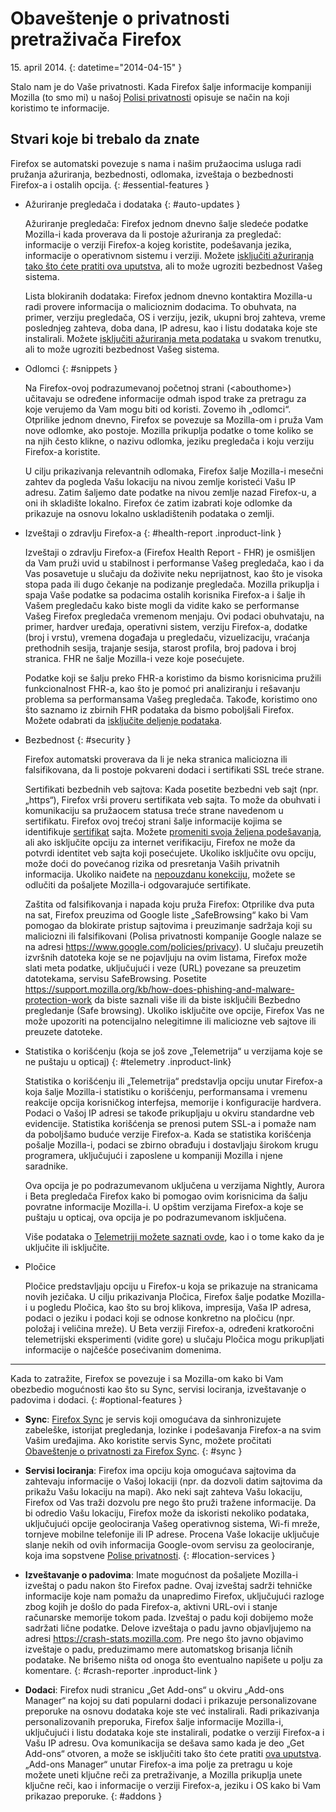 # Obaveštenje o privatnosti pretraživača Firefox

15\. april 2014.
{: datetime="2014-04-15" }

Stalo nam je do Vaše privatnosti. Kada Firefox šalje informacije kompaniji Mozilla (to smo mi) u našoj [Polisi privatnosti](https://www.mozilla.org/sr/privacy/) opisuje se način na koji koristimo te informacije.

## Stvari koje bi trebalo da znate

Firefox se automatski povezuje s nama i našim pružaocima usluga radi pružanja ažuriranja, bezbednosti, odlomaka, izveštaja o bezbednosti Firefox-a i ostalih opcija.
{: #essential-features }

* Ažuriranje pregledača i dodataka
  {: #auto-updates }

	Ažuriranje pregledača: Firefox jednom dnevno šalje sledeće podatke Mozilla-i kada proverava da li postoje ažuriranja za pregledač: informacije o verziji Firefox-a kojeg koristite, podešavanja jezika, informacije o operativnom sistemu i verziji. Možete [isključiti ažuriranja tako što ćete pratiti ova uputstva](https://support.mozilla.org/kb/how-stop-firefox-automatically-making-connections#w_auto-update-checking), ali to može ugroziti bezbednost Vašeg sistema.

	Lista blokiranih dodataka: Firefox jednom dnevno kontaktira Mozilla-u radi provere informacija o malicioznim dodacima. To obuhvata, na primer, verziju pregledača, OS i verziju, jezik, ukupni broj zahteva, vreme poslednjeg zahteva, doba dana, IP adresu, kao i listu dodataka koje ste instalirali. Možete [isključiti ažuriranja meta podataka](https://blog.mozilla.org/addons/how-to-opt-out-of-add-on-metadata-updates) u svakom trenutku, ali to može ugroziti bezbednost Vašeg sistema.

* Odlomci
  {: #snippets }

	Na Firefox-ovoj podrazumevanoj početnoj strani (&lt;abouthome&gt;) učitavaju se određene informacije odmah ispod trake za pretragu za koje verujemo da Vam mogu biti od koristi. Zovemo ih „odlomci“. Otprilike jednom dnevno, Firefox se povezuje sa Mozilla-om i pruža Vam nove odlomke, ako postoje. Mozilla prikuplja podatke o tome koliko se na njih često klikne, o nazivu odlomka, jeziku pregledača i koju verziju Firefox-a koristite.

	U cilju prikazivanja relevantnih odlomaka, Firefox šalje Mozilla-i mesečni zahtev da pogleda Vašu lokaciju na nivou zemlje koristeći Vašu IP adresu. Zatim šaljemo date podatke na nivou zemlje nazad Firefox-u, a oni ih skladište lokalno. Firefox će zatim izabrati koje odlomke da prikazuje na osnovu lokalno uskladištenih podataka o zemlji.

* Izveštaji o zdravlju Firefox-a
  {: #health-report .inproduct-link } 

	Izveštaji o zdravlju Firefox-a (Firefox Health Report - FHR) je osmišljen da Vam pruži uvid u stabilnost i performanse Vašeg pregledača, kao i da Vas posavetuje u slučaju da doživite neku neprijatnost, kao što je visoka stopa pada ili dugo čekanje na podizanje pregledača. Mozilla prikuplja i spaja Vaše podatke sa podacima ostalih korisnika Firefox-a i šalje ih Vašem pregledaču kako biste mogli da vidite kako se performanse Vašeg Firefox pregledača vremenom menjaju. Ovi podaci obuhvataju, na primer, hardver uređaja, operativni sistem, verziju Firefox-a, dodatke (broj i vrstu), vremena događaja u pregledaču, vizuelizaciju, vraćanja prethodnih sesija, trajanje sesija, starost profila, broj padova i broj stranica. FHR ne šalje Mozilla-i veze koje posećujete.

	Podatke koji se šalju preko FHR-a koristimo da bismo korisnicima pružili funkcionalnost FHR-a, kao što je pomoć pri analiziranju i rešavanju problema sa performansama Vašeg pregledača. Takođe, koristimo ono što saznamo iz zbirnih FHR podataka da bismo poboljšali Firefox. Možete odabrati da [isključite deljenje podataka](https://support.mozilla.org/kb/firefox-health-report-understand-your-browser-perf#w_how-to-turn-data-sharing-on-or-off).

* Bezbednost
  {: #security }

	Firefox automatski proverava da li je neka stranica maliciozna ili falsifikovana, da li postoje pokvareni dodaci i sertifikati SSL treće strane.

	Sertifikati bezbednih veb sajtova: Kada posetite bezbedni veb sajt (npr. „https“), Firefox vrši proveru sertifikata veb sajta. To može da obuhvati i komunikaciju sa pružaocem statusa treće strane navedenom u sertifikatu. Firefox ovoj trećoj strani šalje informacije kojima se identifikuje [sertifikat](https://support.mozilla.org/kb/secure-website-certificate) sajta. Možete [promeniti svoja željena podešavanja](https://support.mozilla.org/sr-Cyrl/kb/napredna-podesavanja-dodatni-jezicak), ali ako isključite opciju za internet verifikaciju, Firefox ne može da potvrdi identitet veb sajta koji posećujete. Ukoliko isključite ovu opciju, može doći do povećanog rizika od presretanja Vaših privatnih informacija. Ukoliko naiđete na [nepouzdanu konekciju](https://support.mozilla.org/kb/connection-untrusted-error-message), možete se odlučiti da pošaljete Mozilla-i odgovarajuće sertifikate.

	Zaštita od falsifikovanja i napada koju pruža Firefox: Otprilike dva puta na sat, Firefox preuzima od Google liste „SafeBrowsing“ kako bi Vam pomogao da blokirate pristup sajtovima i preuzimanje sadržaja koji su maliciozni ili falsifikovani (Polisa privatnosti kompanije Google nalaze se na adresi <https://www.google.com/policies/privacy>). U slučaju preuzetih izvršnih datoteka koje se ne pojavljuju na ovim listama, Firefox može slati meta podatke, uključujući i veze (URL) povezane sa preuzetim datotekama, servisu SafeBrowsing. Posetite <https://support.mozilla.org/kb/how-does-phishing-and-malware-protection-work> da biste saznali više ili da biste isključili Bezbedno pregledanje (Safe browsing). Ukoliko isključite ove opcije, Firefox Vas ne može upozoriti na potencijalno nelegitimne ili maliciozne veb sajtove ili preuzete datoteke.

* Statistika o korišćenju (koja se još zove „Telemetrija“ u verzijama koje se ne puštaju u opticaj)
  {: #telemetry .inproduct-link}

	Statistika o korišćenju ili „Telemetrija“ predstavlja opciju unutar Firefox-a koja šalje Mozilla-i statistiku o korišćenju, performansama i vremenu reakcije opcija korisničkog interfejsa, memorije i konfiguracije hardvera. Podaci o Vašoj IP adresi se takođe prikupljaju u okviru standardne veb evidencije. Statistika korišćenja se prenosi putem SSL-a i pomaže nam da poboljšamo buduće verzije Firefox-a. Kada se statistika korišćenja pošalje Mozilla-i, podaci se zbirno obrađuju i dostavljaju širokom krugu programera, uključujući i zaposlene u kompaniji Mozilla i njene saradnike.

	Ova opcija je po podrazumevanom uključena u verzijama Nightly, Aurora i Beta pregledača Firefox kako bi pomogao ovim korisnicima da šalju povratne informacije Mozilla-i. U opštim verzijama Firefox-a koje se puštaju u opticaj, ova opcija je po podrazumevanom isključena.

	Više podataka o [Telemetriji možete saznati ovde](https://support.mozilla.org/kb/send-performance-data-improve-firefox), kao i o tome kako da je uključite ili isključite. 

* Pločice

	Pločice predstavljaju opciju u Firefox-u koja se prikazuje na stranicama novih jezičaka. U cilju prikazivanja Pločica, Firefox šalje podatke Mozilla-i u pogledu Pločica, kao što su broj klikova, impresija, Vaša IP adresa, podaci o jeziku i podaci koji se odnose konkretno na pločicu (npr. položaj i veličina mreže). U Beta verziji Firefox-a, određeni kratkoročni telemetrijski eksperimenti (vidite gore) u slučaju Pločica mogu prikupljati informacije o najčešće posećivanim domenima.

---------------------------------------

Kada to zatražite, Firefox se povezuje i sa Mozilla-om kako bi Vam obezbedio mogućnosti kao što su Sync, servisi lociranja, izveštavanje o padovima i dodaci.
{: #optional-features }

* **Sync**: [Firefox Sync](https://www.mozilla.org/sr/firefox/sync/) je servis koji omogućava da sinhronizujete zabeleške, istorijat pregledanja, lozinke i podešavanja Firefox-a na svim Vašim uređajima. Ako koristite servis Sync, možete pročitati [Obaveštenje o privatnosti za Firefox Sync](https://services.mozilla.com/privacy-policy).
{: #sync }

* **Servisi lociranja**: Firefox ima opciju koja omogućava sajtovima da zahtevaju informacije o Vašoj lokaciji (npr. da dozvoli datim sajtovima da prikažu Vašu lokaciju na mapi). Ako neki sajt zahteva Vašu lokaciju, Firefox od Vas traži dozvolu pre nego što pruži tražene informacije. Da bi odredio Vašu lokaciju, Firefox može da iskoristi nekoliko podataka, uključujući opcije geolociranja Vašeg operativnog sistema, Wi-fi mreže, tornjeve mobilne telefonije ili IP adrese. Procena Vaše lokacije uključuje slanje nekih od ovih informacija Google-ovom servisu za geolociranje, koja ima sopstvene [Polise privatnosti](https://www.google.com/privacy/lsf.html).
{: #location-services }

* **Izveštavanje o padovima**: Imate mogućnost da pošaljete Mozilla-i izveštaj o padu nakon što Firefox padne. Ovaj izveštaj sadrži tehničke informacije koje nam pomažu da unapredimo Firefox, uključujući razloge zbog kojih je došlo do pada Firefox-a, aktivni URL-ovi i stanje računarske memorije tokom pada. Izveštaj o padu koji dobijemo može sadržati lične podatke. Delove izveštaja o padu javno objavljujemo na adresi <https://crash-stats.mozilla.com>. Pre nego što javno objavimo izveštaje o padu, preduzimamo mere automatskog brisanja ličnih podatake. Ne brišemo ništa od onoga što eventualno napišete u polju za komentare.
{: #crash-reporter .inproduct-link }

* **Dodaci**: Firefox nudi stranicu „Get Add-ons“ u okviru „Add-ons Manager“ na kojoj su dati popularni dodaci i prikazuje personalizovane preporuke na osnovu dodataka koje ste već instalirali. Radi prikazivanja personalizovanih preporuka, Firefox šalje informacije Mozilla-i, uključujući i listu dodataka koje ste instalirali, podatke o verziji Firefox-a i Vašu IP adresu. Ova komunikacija se dešava samo kada je deo „Get Add-ons“ otvoren, a može se isključiti tako što ćete pratiti [ova uputstva](https://blog.mozilla.org/addons/how-to-opt-out-of-add-on-metadata-updates). „Add-ons Manager“ unutar Firefox-a ima polje za pretragu u koje možete uneti ključne reči za pretraživanje, a Mozilla prikuplja unete ključne reči, kao i informacije o verziji Firefox-a, jeziku i OS kako bi Vam prikazao preporuke.
{: #addons }
